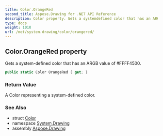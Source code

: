 ```yaml
---
title: Color.OrangeRed
second_title: Aspose.Drawing for .NET API Reference
description: Color property. Gets a systemdefined color that has an ARGB value of FFFF4500
type: docs
weight: 1010
url: /net/system.drawing/color/orangered/
---
```

## Color.OrangeRed property

Gets a system-defined color that has an ARGB value of #FFFF4500.

```csharp
public static Color OrangeRed { get; }
```

### Return Value

A Color representing a system-defined color.

### See Also

* struct [Color](../)
* namespace [System.Drawing](../../color/)
* assembly [Aspose.Drawing](../../../)


